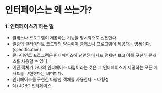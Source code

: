 # 인터페이스는 왜 쓰는가?

### 1. 인터페이스가 하는 일

- 클래스나 프로그램이 제공하는 기능을 명시적으로 선언한다.
- 일종의 클라이언트 코드와의 약속이며 클래스나 프로그램이 제공하는 명세이다.(specification)
- 클라이언트 프로그램은 인터페이스에 선언된 메서드 명세만 보고 이를 구현한 클래스를 사용할 수 있다.
- 어떤 객체가 하나의 인터페이스 타입이라는 것은 그 인터페이스가 제공하는 모든 메서드를 구현했다는 의미이다.
- 인터페이스를 구현한 다양한 객체를 사용한다. - 다형성
- 예) JDBC 인터페이스



